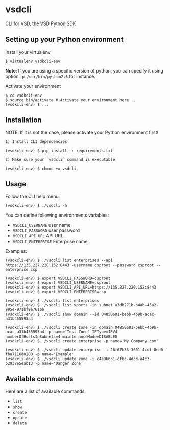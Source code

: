 vsdcli
========

CLI for VSD, the VSD Python SDK


Setting up your Python environment
----------------------------------

Install your virtualenv

    $ virtualenv vsdkcli-env

__Note__: If you are using a specific version of python, you can specify it using option `-p /usr/bin/python2.6` for instance.

Activate your environment

    $ cd vsdkcli-env
    $ source bin/activate # Activate your environment here...
    (vsdkcli-env) $ ...


Installation
------------

NOTE: If it is not the case, please activate your Python environment first!

    1) Install CLI dependencies

    (vsdkcli-env) $ pip install -r requirements.txt

    2) Make sure your `vsdcli` command is executable

    (vsdkcli-env) $ chmod +x vsdcli

Usage
-----

Follow the CLI help menu:

    (vsdkcli-env) $ ./vsdcli -h

You can define following environments variables:

* `VSDCLI_USERNAME` user name
* `VSDCLI_PASSWORD` user password
* `VSDCLI_API_URL` API URL
* `VSDCLI_ENTERPRISE` Enterprise name

Examples:

    (vsdkcli-env) $ ./vsdcli list enterprises --api https://135.227.220.152:8443 -username csproot --password csproot --enterprise csp

    (vsdkcli-env) $ export VSDCLI_PASSWORD=csproot
    (vsdkcli-env) $ export VSDCLI_USERNAME=csproot
    (vsdkcli-env) $ export VSDCLI_API_URL=https://135.227.220.152:8443
    (vsdkcli-env) $ export VSDCLI_ENTERPRISE=csp

    (vsdkcli-env) $ ./vsdcli list enterprises
    (vsdkcli-env) $ ./vsdcli list vports -in subnet a3db271b-b4ab-45a2-995e-971bf9e761bb
    (vsdkcli-env) $ ./vsdcli show domain --id 04850601-bebb-4b9b-acac-a31b455595a4

    (vsdkcli-env) $ ./vsdcli create zone -in domain 04850601-bebb-4b9b-acac-a31b455595a4 -p name='Test Zone' IPType=IPV4 numberOfHostsInSubnets=4 maintenanceMode=DISABLED
    (vsdkcli-env) $ ./vsdcli create enterprise -p name='My Company.com'

    (vsdkcli-env) $ ./vsdcli update enterprise -i 26f67b33-3601-4cdf-8ed0-fba7116d0200 -p name='Example'
    (vsdkcli-env) $ ./vsdcli update zone -i c4e96631-cfbc-4dcd-a4c3-b2937e5eab13 -p name='Danger Zone'


Available commands
------------------

Here are a list of available commands:
* `list`
* `show`
* `create`
* `update`
* `delete`